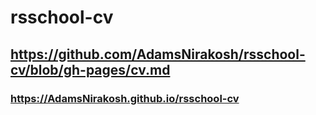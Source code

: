 # rsschool-cv
## https://github.com/AdamsNirakosh/rsschool-cv/blob/gh-pages/cv.md
### https://AdamsNirakosh.github.io/rsschool-cv
